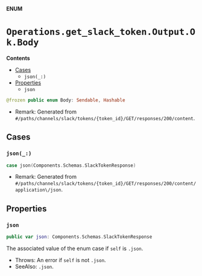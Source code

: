 **ENUM**

# `Operations.get_slack_token.Output.Ok.Body`

**Contents**

- [Cases](#cases)
  - `json(_:)`
- [Properties](#properties)
  - `json`

```swift
@frozen public enum Body: Sendable, Hashable
```

- Remark: Generated from `#/paths/channels/slack/tokens/{token_id}/GET/responses/200/content`.

## Cases
### `json(_:)`

```swift
case json(Components.Schemas.SlackTokenResponse)
```

- Remark: Generated from `#/paths/channels/slack/tokens/{token_id}/GET/responses/200/content/application\/json`.

## Properties
### `json`

```swift
public var json: Components.Schemas.SlackTokenResponse
```

The associated value of the enum case if `self` is `.json`.

- Throws: An error if `self` is not `.json`.
- SeeAlso: `.json`.
